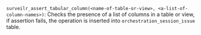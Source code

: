 `surveilr_assert_tabular_column(<name-of-table-or-view>, <a-list-of-column-names>)`: Checks the presence of a list of columns in a table or view, if assertion fails, the operation is inserted into `orchestration_session_issue` table.